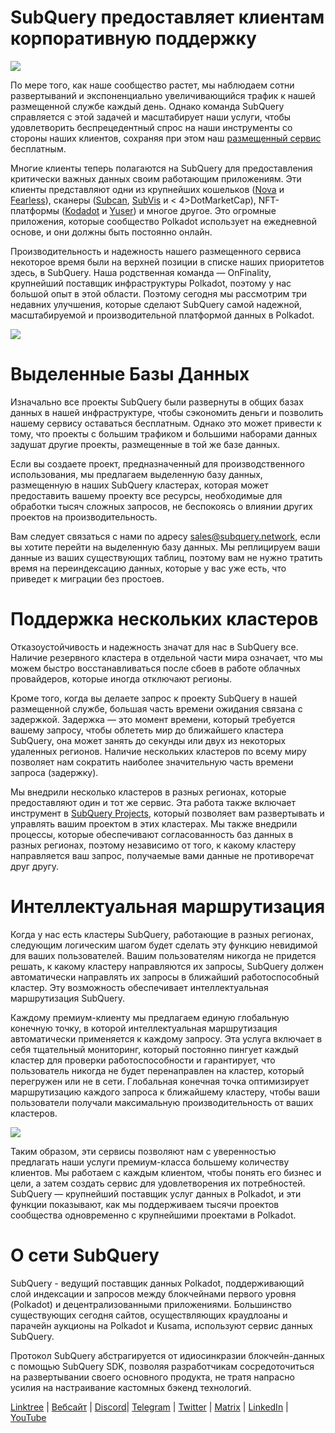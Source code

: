 # SubQuery предоставляет клиентам корпоративную поддержку

![](https://miro.medium.com/max/1400/1*z_StqAT5KeaxQLBCm-xpRQ.jpeg)

По мере того, как наше сообщество растет, мы наблюдаем сотни развертываний и экспоненциально увеличивающийся трафик к нашей размещенной службе каждый день. Однако команда SubQuery справляется с этой задачей и масштабирует наши услуги, чтобы удовлетворить беспрецедентный спрос на наши инструменты со стороны наших клиентов, сохраняя при этом наш [размещенный сервис](https://projects.subquery.network/) бесплатным.

Многие клиенты теперь полагаются на SubQuery для предоставления критически важных данных своим работающим приложениям. Эти клиенты представляют одни из крупнейших кошельков ([Nova](https://novawallet.io/) и [Fearless](https://fearlesswallet.io/)), сканеры ([Subcan](https://www.subscan.io/), [SubVis](https://www.subvis.io/) и < 4>DotMarketCap</a>), NFT-платформы ([Kodadot](https://kodadot.xyz/) и [Yuser](https://yuser.co/)) и многое другое. Это огромные приложения, которые сообщество Polkadot использует на ежедневной основе, и они должны быть постоянно онлайн.

Производительность и надежность нашего размещенного сервиса некоторое время были на верхней позиции в списке наших приоритетов здесь, в SubQuery. Наша родственная команда — OnFinality, крупнейший поставщик инфраструктуры Polkadot, поэтому у нас большой опыт в этой области. Поэтому сегодня мы рассмотрим три недавних улучшения, которые сделают SubQuery самой надежной, масштабируемой и производительной платформой данных в Polkadot.

![](https://miro.medium.com/max/1200/1*QckhJzjQqw9czpBMRhXgXQ.gif)

# Выделенные Базы Данных

Изначально все проекты SubQuery были развернуты в общих базах данных в нашей инфраструктуре, чтобы сэкономить деньги и позволить нашему сервису оставаться бесплатным. Однако это может привести к тому, что проекты с большим трафиком и большими наборами данных задушат другие проекты, размещенные в той же базе данных.

Если вы создаете проект, предназначенный для производственного использования, мы предлагаем выделенную базу данных, размещенную в наших SubQuery кластерах, которая может предоставить вашему проекту все ресурсы, необходимые для обработки тысяч сложных запросов, не беспокоясь о влиянии других проектов на производительность.

Вам следует связаться с нами по адресу sales@subquery.network, если вы хотите перейти на выделенную базу данных. Мы реплицируем ваши данные из ваших существующих таблиц, поэтому вам не нужно тратить время на переиндексацию данных, которые у вас уже есть, что приведет к миграции без простоев.

# Поддержка нескольких кластеров

Отказоустойчивость и надежность значат для нас в SubQuery все. Наличие резервного кластера в отдельной части мира означает, что мы можем быстро восстанавливаться после сбоев в работе облачных провайдеров, которые иногда отключают регионы.

Кроме того, когда вы делаете запрос к проекту SubQuery в нашей размещенной службе, большая часть времени ожидания связана с задержкой. Задержка — это момент времени, который требуется вашему запросу, чтобы облететь мир до ближайшего кластера SubQuery, она может занять до секунды или двух из некоторых удаленных регионов. Наличие нескольких кластеров по всему миру позволяет нам сократить наиболее значительную часть времени запроса (задержку).

Мы внедрили несколько кластеров в разных регионах, которые предоставляют один и тот же сервис. Эта работа также включает инструмент в [SubQuery Projects](https://project.subquery.network/), который позволяет вам развертывать и управлять вашим проектом в этих кластерах. Мы также внедрили процессы, которые обеспечивают согласованность баз данных в разных регионах, поэтому независимо от того, к какому кластеру направляется ваш запрос, получаемые вами данные не противоречат друг другу.

# Интеллектуальная маршрутизация

Когда у нас есть кластеры SubQuery, работающие в разных регионах, следующим логическим шагом будет сделать эту функцию невидимой для ваших пользователей. Вашим пользователям никогда не придется решать, к какому кластеру направляются их запросы, SubQuery должен автоматически направлять их запросы в ближайший работоспособный кластер. Эту возможность обеспечивает интеллектуальная маршрутизация SubQuery.

Каждому премиум-клиенту мы предлагаем единую глобальную конечную точку, в которой интеллектуальная маршрутизация автоматически применяется к каждому запросу. Эта услуга включает в себя тщательный мониторинг, который постоянно пингует каждый кластер для проверки работоспособности и гарантирует, что пользователь никогда не будет перенаправлен на кластер, который перегружен или не в сети. Глобальная конечная точка оптимизирует маршрутизацию каждого запроса к ближайшему кластеру, чтобы ваши пользователи получали максимальную производительность от ваших кластеров.

![](https://miro.medium.com/max/1000/0*DNXDiABzli0et1MU)

Таким образом, эти сервисы позволяют нам с уверенностью предлагать наши услуги премиум-класса большему количеству клиентов. Мы работаем с каждым клиентом, чтобы понять его бизнес и цели, а затем создать сервис для удовлетворения их потребностей. SubQuery — крупнейший поставщик услуг данных в Polkadot, и эти функции показывают, как мы поддерживаем тысячи проектов сообщества одновременно с крупнейшими проектами в Polkadot.

# О сети SubQuery

SubQuery - ведущий поставщик данных Polkadot, поддерживающий слой индексации и запросов между блокчейнами первого уровня (Polkadot) и децентрализованными приложениями. Большинство существующих сегодня сайтов, осуществляющих краудлоаны и парачейн аукционы на Polkadot и Kusama, используют сервис данных SubQuery.

Протокол SubQuery абстрагируется от идиосинкразии блокчейн-данных с помощью SubQuery SDK, позволяя разработчикам сосредоточиться на развертывании своего основного продукта, не тратя напрасно усилия на настраивание кастомных бэкенд технологий.

[Linktree](https://linktr.ee/subquerynetwork)  |  [Вебсайт](https://subquery.network/)  |  [Discord](https://discord.com/invite/78zg8aBSMG)|  [Telegram](https://t.me/subquerynetwork)  |  [Twitter](https://twitter.com/subquerynetwork)  |  [Matrix](https://matrix.to/#/#subquery:matrix.org)  |  [LinkedIn](https://www.linkedin.com/company/subquery)  |  [YouTube](https://www.youtube.com/channel/UCi1a6NUUjegcLHDFLr7CqLw)
